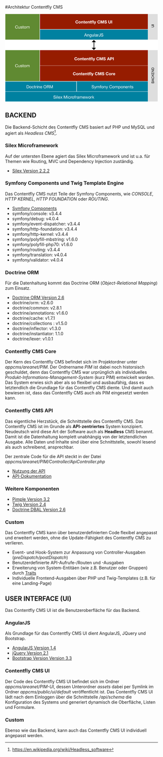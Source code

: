 #Architektur Contentfly CMS

![Architektur](../images/architektur.png)

## BACKEND

Die Backend-Schicht des Contentfly CMS basiert auf PHP und MySQL und agiert als _Headless CMS_[^1].

### Silex Microframework
Auf der untersten Ebene agiert das Silex Microframework und ist u.a. für Themen wie Routing, 
MVC und Dependency Injection zuständig.

- [Silex Version 2.2.2](https://silex.sensiolabs.org/doc/2.0/)

### Symfony Components und Twig Template Engine
Das Contentfly CMS nutzt Teile der Symfony Components, wie _CONSOLE_, _HTTP KERNEL_, _HTTP FOUNDATION_ oder _ROUTING_.

- [Symfony Components](http://symfony.com/components)
- symfony/console: v3.4.4  
- symfony/debug: v4.0.4  
- symfony/event-dispatcher:  v3.4.4 
- symfony/http-foundation: v3.4.4  
- symfony/http-kernel: v3.4.4 
- symfony/polyfill-mbstring: v1.6.0 
- symfony/polyfill-php70: v1.6.0 
- symfony/routing: v3.4.4 
- symfony/translation: v4.0.4 
- symfony/validator: v4.0.4 

### Doctrine ORM
Für die Datenhaltung kommt das Doctrine ORM (_Object-Relational Mapping_) zum Einsatz.

- [Doctrine ORM Version 2.6](http://www.doctrine-project.org/projects/orm.html)
- doctrine/orm:  v2.6.0  
- doctrine/common:   v2.8.1
- doctrine/annotations:  v1.6.0 
- doctrine/cache:  v1.7.1
- doctrine/collections :  v1.5.0 
- doctrine/inflector:  v1.3.0 
- doctrine/instantiator:  1.1.0  
- doctrine/lexer:  v1.0.1  


### Contentfly CMS Core
Der Kern des Contentfly CMS befindet sich im Projektordner unter _appcms/areanet/PIM_. Der Ordnername _PIM_ ist dabei 
noch historsisch geschuldet, denn das Contentfly CMS war urprünglich als individuelles _Produkt-Informations-Management-System_ (kurz PIM) 
entwickelt worden. Das System erwies sich aber als so flexibel und ausbaufähig, dass es letztendlich die Grundlage 
für das Contentfly CMS diente. Und damit auch bewiesen ist, dass das Contentfly CMS auch als PIM eingesetzt werden kann.

### Contentfly CMS API
Das eigentliche Herzstück, die Schnittstelle des Contentfly CMS. Das Contentfly CMS ist im Grunde als **API-zentriertes** System konzipiert.
Neudeutsch wird diese Art der Software auch als **Headless** CMS benannt. Damit ist die Datenhaltung komplett unabhängig 
von der letztendlichen Ausgabe. Alle Daten und Inhalte sind über eine Schnittstelle, sowohl lesend als auch schreibend, ansprechbar. 

Der zentrale Code für die API steckt in der Datei _appcms/areanet/PIM/Controller/ApiController.php_

- [Nutzung der API](schnittstelle.md)
- [API-Dokumentation](/doku/api/1.4.0)

### Weitere Komponenten

- [Pimple Version 3.2](https://pimple.sensiolabs.org/)
- [Twig Version 2.4](https://twig.sensiolabs.org/)
- [Doctrine DBAL Version 2.6](http://www.doctrine-project.org/projects/dbal.html)

### Custom
Das Contentfly CMS kann über benutzerdefinierten Code flexibel angepasst und erweitert werden, ohne die Update-Fähigkeit 
des Contentfly CMS zu verlieren.

- Event- und Hook-System zur Anpassung von Controller-Ausgaben (_preDispatch/postDispatch_)
- Benutzerdefinierte API-Aufrufe-/Routen und -Ausgaben
- Erweiterung von System-Entitäen (wie z.B. Benutzer oder Gruppen) durch [Traits](http://php.net/manual/de/language.oop5.traits.php)
- Individuelle Frontend-Ausgaben über PHP und Twig-Templates (z.B. für eine Landing-Page)

## USER INTERFACE (UI)

Das Contentfly CMS UI ist die Benutzeroberfläche für das Backend.

### AngularJS

Als Grundlage für das Contentfly CMS UI dient AngularJS, JQuery und Bootstrap.

- [AngularJS Version 1.4](https://angularjs.org/)
- [jQuery Version 2.1](https://jquery.com)
- [Bootstrap Version Version 3.3](https://getbootstrap.com)

### Contentfly CMS UI

Der Code des Contentfly CMS UI befindet sich im Ordner _appcms/areanet/PIM-UI_, dessen Unterordner _assets_ dabei per Symlink 
im Ordner _appcms/public/ui/default_ veröffentlicht ist. Das Contentfly CMS UI lädt nach dem Einloggen über die Schnittstelle _/api/schema_
die Konfiguration des Systems und generiert dynamisch die Oberfläche, Listen und Formulare.

### Custom
Ebenso wie das Backend, kann auch das Contentfly CMS UI individuell angepasst werden.

[^1]: <https://en.wikipedia.org/wiki/Headless_software>